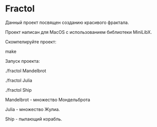 # Fractol
Данный проект посвящен созданию красивого фрактала.

Проект написан для MacOS с использованием библиотеки MiniLibX.

Скомпелируйте проект:

make

Запуск проекта:

./fractol Mandelbrot

./fractol Julia

./fractol Ship

Mandelbrot  - множество Мондельброта

Julia       - множество Жулиа.

Ship        - пылающий корабль.


